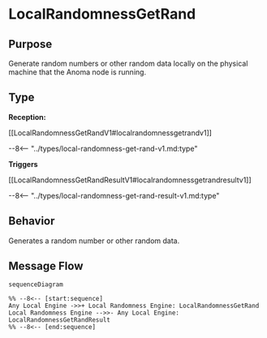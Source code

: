 <div class="message" markdown>


# LocalRandomnessGetRand


## Purpose


<!-- --8<-- [start:purpose] -->
Generate random numbers or other random data locally on the physical machine that the Anoma node is running.
<!-- --8<-- [end:purpose] -->

## Type


<!-- --8<-- [start:type] -->
**Reception:**

[[LocalRandomnessGetRandV1#localrandomnessgetrandv1]]

--8<-- "../types/local-randomness-get-rand-v1.md:type"

**Triggers**

[[LocalRandomnessGetRandResultV1#localrandomnessgetrandresultv1]]

--8<-- "../types/local-randomness-get-rand-result-v1.md:type"

<!-- --8<-- [end:type] -->

## Behavior


<!-- --8<-- [start:behavior] -->
Generates a random number or other random data.
<!-- --8<-- [end:behavior] -->


## Message Flow


<!-- --8<-- [start:messages] -->
```mermaid
sequenceDiagram

%% --8<-- [start:sequence]
Any Local Engine ->>+ Local Randomness Engine: LocalRandomnessGetRand
Local Randomness Engine -->>- Any Local Engine: LocalRandomnessGetRandResult
%% --8<-- [end:sequence]
```

<!-- --8<-- [end:messages] -->

</div>
